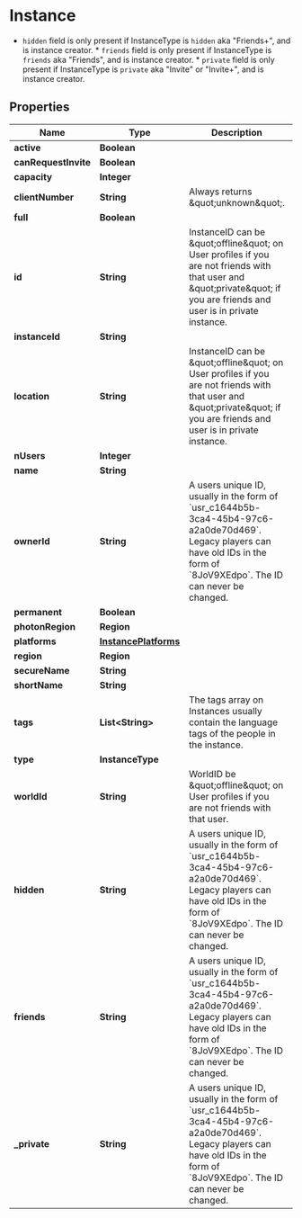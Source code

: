 

# Instance

* `hidden` field is only present if InstanceType is `hidden` aka \"Friends+\", and is instance creator. * `friends` field is only present if InstanceType is `friends` aka \"Friends\", and is instance creator. * `private` field is only present if InstanceType is `private` aka \"Invite\" or \"Invite+\", and is instance creator.

## Properties

| Name | Type | Description | Notes |
|------------ | ------------- | ------------- | -------------|
|**active** | **Boolean** |  |  |
|**canRequestInvite** | **Boolean** |  |  |
|**capacity** | **Integer** |  |  |
|**clientNumber** | **String** | Always returns \&quot;unknown\&quot;. |  |
|**full** | **Boolean** |  |  |
|**id** | **String** | InstanceID can be \&quot;offline\&quot; on User profiles if you are not friends with that user and \&quot;private\&quot; if you are friends and user is in private instance. |  |
|**instanceId** | **String** |  |  |
|**location** | **String** | InstanceID can be \&quot;offline\&quot; on User profiles if you are not friends with that user and \&quot;private\&quot; if you are friends and user is in private instance. |  |
|**nUsers** | **Integer** |  |  |
|**name** | **String** |  |  |
|**ownerId** | **String** | A users unique ID, usually in the form of &#x60;usr_c1644b5b-3ca4-45b4-97c6-a2a0de70d469&#x60;. Legacy players can have old IDs in the form of &#x60;8JoV9XEdpo&#x60;. The ID can never be changed. |  [optional] |
|**permanent** | **Boolean** |  |  |
|**photonRegion** | **Region** |  |  |
|**platforms** | [**InstancePlatforms**](InstancePlatforms.md) |  |  |
|**region** | **Region** |  |  |
|**secureName** | **String** |  |  |
|**shortName** | **String** |  |  [optional] |
|**tags** | **List&lt;String&gt;** | The tags array on Instances usually contain the language tags of the people in the instance.  |  |
|**type** | **InstanceType** |  |  |
|**worldId** | **String** | WorldID be \&quot;offline\&quot; on User profiles if you are not friends with that user. |  |
|**hidden** | **String** | A users unique ID, usually in the form of &#x60;usr_c1644b5b-3ca4-45b4-97c6-a2a0de70d469&#x60;. Legacy players can have old IDs in the form of &#x60;8JoV9XEdpo&#x60;. The ID can never be changed. |  [optional] |
|**friends** | **String** | A users unique ID, usually in the form of &#x60;usr_c1644b5b-3ca4-45b4-97c6-a2a0de70d469&#x60;. Legacy players can have old IDs in the form of &#x60;8JoV9XEdpo&#x60;. The ID can never be changed. |  [optional] |
|**_private** | **String** | A users unique ID, usually in the form of &#x60;usr_c1644b5b-3ca4-45b4-97c6-a2a0de70d469&#x60;. Legacy players can have old IDs in the form of &#x60;8JoV9XEdpo&#x60;. The ID can never be changed. |  [optional] |



